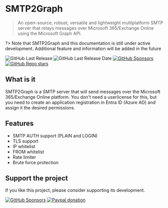 # SMTP2Graph

> An open-source, robust, versatile and lightweight multiplatform SMTP server that relays messages over Microsoft 365/Exchange Online using the Microsoft Graph API.

?> Note that SMTP2Graph and this documentation is still under active development. Additional feature and information will be added in the future

![GitHub Last Release](https://img.shields.io/github/v/release/SMTP2Graph/SMTP2Graph?style=for-the-badge)
![GitHub Last Release Date](https://img.shields.io/github/release-date/smtp2graph/smtp2graph?style=for-the-badge)
[![GitHub Sponsors](https://img.shields.io/github/sponsors/roelvb?style=for-the-badge&logo=githubsponsors)](https://github.com/sponsors/RoelVB)
[![GitHub Repo stars](https://img.shields.io/github/stars/smtp2graph/smtp2graph?style=for-the-badge&logo=github&color=E3B341)](https://github.com/SMTP2Graph/SMTP2Graph/stargazers)

## What is it

SMTP2Graph is a SMTP server that will send messages over the Microsoft 365/Exchange Online platform. You don't need a userlicense for this, but you need to create an application registration in Entra ID (Azure AD) and assign it the desired permissions.

## Features

- SMTP AUTH support (PLAIN and LOGIN)
- TLS support
- IP whitelist
- FROM whitelist
- Rate limiter
- Brute force protection

## Support the project

If you like this project, please consider supporting its development.

[![GitHub Sponsors](https://img.shields.io/badge/Sponsor-Github?style=for-the-badge&logo=githubsponsors&label=GitHub)](https://github.com/sponsors/RoelVB)
[![Paypal donation](https://img.shields.io/badge/Donate-2997D8?style=for-the-badge&logo=paypal&label=Paypal)](https://paypal.me/roelvbdev)
